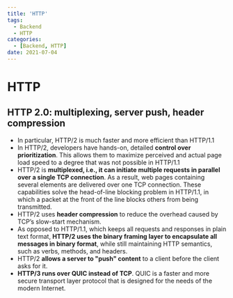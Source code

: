 ```yaml
---
title: 'HTTP'
tags:
  - Backend
  - HTTP
categories:
  - [Backend, HTTP]
date: 2021-07-04
---
```

# HTTP
## HTTP 2.0: **multiplexing, server push, header compression**
* In particular, HTTP/2 is much faster and more efficient than HTTP/1.1
* In HTTP/2, developers have hands-on, detailed **control over prioritization**. This allows them to maximize perceived and actual page load speed to a degree that was not possible in HTTP/1.1
* HTTP/2 is **multiplexed, i.e., it can initiate multiple requests in parallel over a single TCP connection**. As a result, web pages containing several elements are delivered over one TCP connection. These capabilities solve the head-of-line blocking problem in HTTP/1.1, in which a packet at the front of the line blocks others from being transmitted.
* HTTP/2 uses **header compression** to reduce the overhead caused by TCP’s slow-start mechanism.
* As opposed to HTTP/1.1, which keeps all requests and responses in plain text format, **HTTP/2 uses the binary framing layer to encapsulate all messages in binary format**, while still maintaining HTTP semantics, such as verbs, methods, and headers.
* HTTP/2 **allows a server to "push" content** to a client before the client asks for it. 
* **HTTP/3 runs over QUIC instead of TCP**. QUIC is a faster and more secure transport layer protocol that is designed for the needs of the modern Internet.